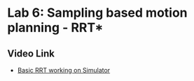 # Lab 6: Sampling based motion planning - RRT*

## Video Link
 - [Basic RRT working on Simulator](https://youtu.be/ZJQH1_YIZVs)  
